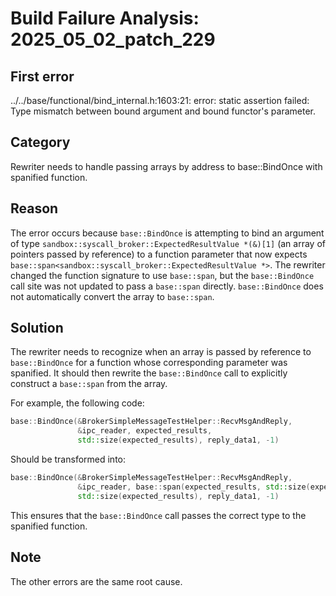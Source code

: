 # Build Failure Analysis: 2025_05_02_patch_229

## First error
../../base/functional/bind_internal.h:1603:21: error: static assertion failed: Type mismatch between bound argument and bound functor's parameter.

## Category
Rewriter needs to handle passing arrays by address to base::BindOnce with spanified function.

## Reason
The error occurs because `base::BindOnce` is attempting to bind an argument of type `sandbox::syscall_broker::ExpectedResultValue *(&)[1]` (an array of pointers passed by reference) to a function parameter that now expects `base::span<sandbox::syscall_broker::ExpectedResultValue *>`. The rewriter changed the function signature to use `base::span`, but the `base::BindOnce` call site was not updated to pass a `base::span` directly.  `base::BindOnce` does not automatically convert the array to `base::span`.

## Solution
The rewriter needs to recognize when an array is passed by reference to `base::BindOnce` for a function whose corresponding parameter was spanified.  It should then rewrite the `base::BindOnce` call to explicitly construct a `base::span` from the array.

For example, the following code:

```c++
base::BindOnce(&BrokerSimpleMessageTestHelper::RecvMsgAndReply,
               &ipc_reader, expected_results,
               std::size(expected_results), reply_data1, -1)
```

Should be transformed into:

```c++
base::BindOnce(&BrokerSimpleMessageTestHelper::RecvMsgAndReply,
               &ipc_reader, base::span(expected_results, std::size(expected_results)),
               std::size(expected_results), reply_data1, -1)
```

This ensures that the `base::BindOnce` call passes the correct type to the spanified function.

## Note
The other errors are the same root cause.